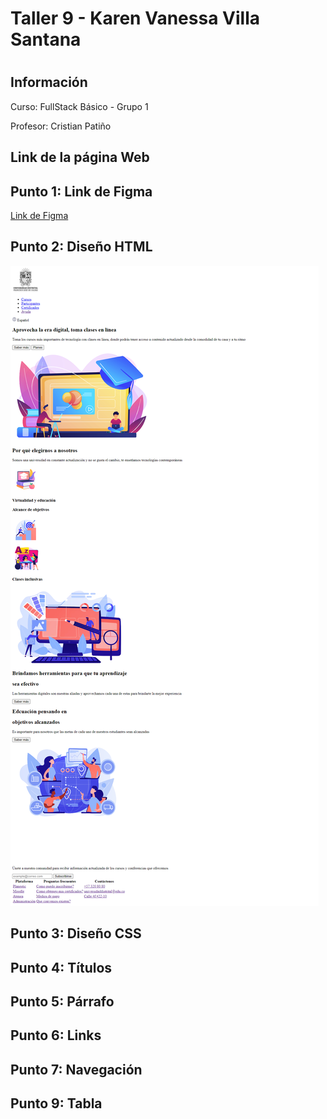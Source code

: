 <h1>Taller 9 - Karen Vanessa Villa Santana<h1>

<h2>Información</h2>
<p>Curso: FullStack Básico - Grupo 1</p>
<p>Profesor: Cristian Patiño</p>

<h2>Link de la página Web</h2>


<h2>Punto 1: Link de Figma</h2>
<a href="https://www.figma.com/file/EA9jKtusQIyGawM7yaUcGd/Karen-Vanessa-Villa-Santana?type=design&node-id=5%3A2&mode=design&t=8FNx8HXCGI9oIlkD-1">Link de Figma</a>

<h2>Punto 2: Diseño HTML</h2>
<img src="./public/images/punto-2.png.png" alt="punto 2">

<h2>Punto 3: Diseño CSS</h2>

<h2>Punto 4: Títulos</h2>

<h2>Punto 5: Párrafo</h2>

<h2>Punto 6: Links</h2>

<h2>Punto 7: Navegación</h2>

<h2>Punto 9: Tabla</h2>
